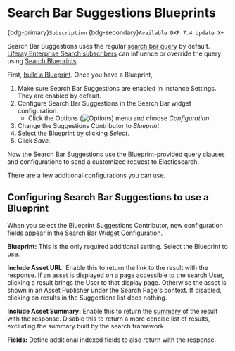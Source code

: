 # Search Bar Suggestions Blueprints

{bdg-primary}`Subscription`
{bdg-secondary}`Available DXP 7.4 Update X+`

Search Bar Suggestions uses the regular [search bar query](../search-insights.md) by default. [Liferay Enterprise Search subscribers](../../liferay-enterprise-search/activating-liferay-enterprise-search.md) can influence or override the query using [Search Blueprints](../../liferay-enterprise-search/search-experiences/understanding-search-blueprints.md).

First, [build a Blueprint](../../liferay-enterprise-search/search-experiences/creating-and-managing-search-blueprints.md). Once you have a Blueprint,

1. Make sure Search Bar Suggestions are enabled in Instance Settings. They are enabled by default.
1. Configure Search Bar Suggestions in the Search Bar widget configuration.
   - Click the Options (![Options](../../../images/icon-widget-options.png)) menu and choose _Configuration_.
1. Change the Suggestions Contributor to _Blueprint_.
1. Select the Blueprint by clicking _Select_.
1. Click _Save_.

Now the Search Bar Suggestions use the Blueprint-provided query clauses and configurations to send a customized request to Elasticsearch.

There are a few additional configurations you can use.

## Configuring Search Bar Suggestions to use a Blueprint

When you select the Blueprint Suggestions Contributor, new configuration fields appear in the Search Bar Widget Configuration.

**Blueprint:** This is the only required additional setting. Select the Blueprint to use.

**Include Asset URL:** Enable this to return the link to the result with the response. If an asset is displayed on a page accessible to the search User, clicking a result brings the User to that display page. Otherwise the asset is shown in an Asset Publisher under the Search Page's context. If disabled, clicking on results in the Suggestions list does nothing.

**Include Asset Summary:** Enable this to return the [summary](../search-results/search-results-behavior.md#result-summaries) of the result with the response. Disable this to return a more concise list of results, excluding the summary built by the search framework.

**Fields:** Define additional indexed fields to also return with the response.
<!--What would this be used for? -->
<!-- Is this enough or should we include a use case example? -->
